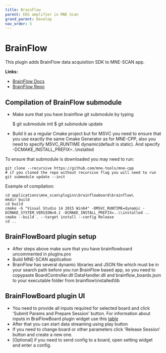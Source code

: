 ```yaml
---
title: BrainFlow
parent: EEG amplifier in MNE Scan
grand_parent: Develop
nav_order: 5
---
```

# BrainFlow

This plugin adds BrainFlow data acquisition SDK to MNE-SCAN app.

**Links:**

* [BrainFlow Docs](https://brainflow.readthedocs.io/en/stable/)
* [BrainFlow Repo](https://github.com/Andrey1994/brainflow)

## Compilation of BrainFlow submodule

* Make sure that you have brainflow git submodule by typing

    $ git submodule init
    $ git submodule update

* Build it as a regular Cmake project but for MSVC you need to ensure that you use exactly the same Cmake Generator as for MNE-CPP, also you need to specify MSVC_RUNTIME dynamic(default is static). And specify -DCMAKE_INSTALL_PREFIX=..\installed

To ensure that submodule is downloaded you may need to run:
```
git clone --recursive https://github.com/mne-tools/mne-cpp
# if you cloned the repo without recursive flag you will need to run
git submodule update --init
```
Example of compilation:
```
cd applications\mne_scan\plugins\brainflowboard\brainflow\
mkdir build
cd build
cmake -G "Visual Studio 14 2015 Win64" -DMSVC_RUNTIME=dynamic -DCMAKE_SYSTEM_VERSION=8.1 -DCMAKE_INSTALL_PREFIX=..\\installed ..
cmake --build . --target install --config Release
cd ..
```

## BrainFlowBoard plugin setup

* After steps above make sure that you have brainflowboard uncommented in plugins.pro
* Build MNE-SCAN application
* BrainFlow has several dynamic libraries and JSON file which must be in your search path before you run BrainFlow based app, so you need to copypaste BoardController.dll DataHandler.dll and brainflow_boards.json to your executable folder from brainflow\installed\lib

## BrainFlowBoard plugin UI

* You need to provide all inputs required for selected board and click 'Submit Params and Prepare Session' button. For information about inputs in BraiFlowBoard plugin widget use this [table](https://brainflow.readthedocs.io/en/stable/SupportedBoards.html)
* After that you can start data streaming using play button
* If you need to change board or other parameters click 'Release Session' button and create a new one.
* [Optional] if you need to send config to a board, open setting widget and enter a config.

